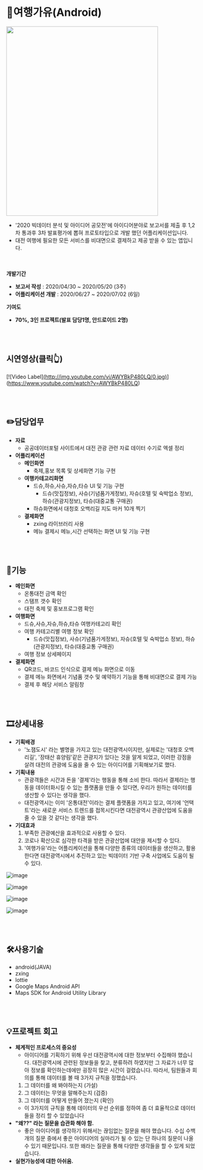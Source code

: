 # 👏여행가유(Android)

<img src="https://user-images.githubusercontent.com/51365114/119624857-8ac2ae00-be44-11eb-8431-62033ba55a62.png"   width="400" height="500"/>


- '2020 빅데이터 분석 및 아이디어 공모전'에 아이디어분야로 보고서를 제출 후 1,2차 통과후 3차 발표평가에 뽑혀 프로토타입으로 개발 했던 어플리케이션입니다.
- 대전 여행에 필요한 모든 서비스를 비대면으로 결제하고 제공 받을 수 있는 앱입니다.

<br/><br/>
**개발기간** 

- **보고서 작성** : 2020/04/30 ~ 2020/05/20 (3주)
- **어플리케이션 개발** : 2020/06/27 ~ 2020/07/02 (6일)

**기여도**

- **70%, 3인 프로젝트(발표 담당1명, 안드로이드 2명)**


<br/><br/>

## 시연영상(클릭👆)



[![Video Label][(http://img.youtube.com/vi/AWYBkP480LQ/0.jpg)](https://www.youtube.com/AWYBkP480LQ)](https://www.youtube.com/watch?v=AWYBkP480LQ)

<br/><br/>
## ✏️담당업무


- **자료**
    - 공공데이터포털 사이트에서 대전 관광 관련 자료 데이터 수기로 엑셀 정리
- **어플리케이션**
    - **메인화면**
        - 축제,홍보 목록 및 상세화면 기능 구현
    - **여행카테고리화면**
        - 드슈,하슈,사슈,자슈,타슈 UI 및 기능 구현
            - 드슈(맛집정보), 사슈(기념품가게정보), 자슈(호텔 및 숙박업소 정보), 하슈(관광지정보), 타슈(대중교통 구매권)
        - 하슈화면에서 대청호 오백리길 지도 마커 10개 찍기
    - **결제화면**
        - zxing 라이브러리 사용
        - 메뉴 결제시 메뉴,시간 선택하는 화면 UI  및 기능 구현

<br/><br/>
## 📱기능


- **메인화면**
    - 온통대전 금액 확인
    - 스탬프 갯수 확인
    - 대전 축제 및 홍보프로그램 확인
- **여행화면**
    - 드슈,사슈,자슈,하슈,타슈 여행카테고리 확인
    - 여행 카테고리별 여행 정보 확인
        - 드슈(맛집정보), 사슈(기념품가게정보), 자슈(호텔 및 숙박업소 정보), 하슈(관광지정보), 타슈(대중교통 구매권)
    - 여행 정보 상세페이지
- **결제화면**
    - QR코드, 바코드 인식으로 결제 메뉴 화면으로 이동
    - 결제 메뉴 화면에서 기념품 갯수 및 예약하기 기능을 통해 비대면으로 결제 가능
    - 결제 후 해당 서비스 알림창

<br/><br/>
## 🎞️상세내용


- **기획배경**
    - '노잼도시' 라는 별명을 가지고 있는 대전광역시이지만, 실제로는 '대청호 오백리길', '장태산 휴양림'같은 관광지가 있다는 것을 알게 되었고, 이러한 강점을 살려 대전의 관광에 도움을 줄 수 있는 아이디어를 기획해보기로 했다.
- **기획내용**
    - 관광객들은 시간과 돈을 '결제'라는 행동을 통해 소비 한다. 따라서 결제라는 행동을 데이터화시킬 수 있는 플랫폼을 만들 수 있다면, 우리가 원하는 데이터를 생산할 수 있다는 생각을 했다.
    - 대전광역시는 이미 '온통대전'이라는 결제 플랫폼을 가지고 있고, 여기에 '언택트'라는 새로운 서비스 트렌드를 접목시킨다면 대전광역시 관광산업에 도움을 줄 수 있을 것 같다는 생각을 했다.
- **기대효과**
    1. 부족한 관광예산을 효과적으로 사용할 수 있다.
    2. 코로나 확산으로 심각한 타격을 받은 관광산업에 대안을 제시할 수 있다.
    3. '여행가유'라는 어플리케이션을 통해 다양한 종류의 데이터들을 생산하고, 활용한다면 대전광역시에서 추진하고 있는 빅데이터 기반 구축 사업에도 도움이 될 수 있다.

![image](https://user-images.githubusercontent.com/51365114/119624927-9ada8d80-be44-11eb-80d1-498a89248392.png)


![image](https://user-images.githubusercontent.com/51365114/119625865-9d89b280-be45-11eb-9837-84d7864158b3.png)

![image](https://user-images.githubusercontent.com/51365114/119624956-a463f580-be44-11eb-9975-be7eab7c26bc.png)

![image](https://user-images.githubusercontent.com/51365114/119624971-a8901300-be44-11eb-83b0-0950e83443e8.png)


<br/><br/>
## 🛠️사용기술

- android(JAVA)
- zxing
- lottie
- Google Maps Android API
- Maps SDK for Android Utility Library

<br/><br/>
## 💡프로젝트 회고

- **체계적인 프로세스의 중요성**
    - 아이디어를 기획하기 위해 우선 대전광역시에 대한 정보부터 수집해야 했습니다. 대전광역시에 관련된 정보들을 찾고, 분류하려 하였지만 그 자료가 너무 많아 정보를 확인하는데에만 굉장히 많은 시간이 걸렸습니다. 따라서,  팀원들과 회의를 통해 데이터를 볼 때 3가지 규칙을 정했습니다.
    1. 그 데이터를 왜 봐야하는지 (가설)
    2. 그 데이터는 무엇을 말해주는지 (검증)
    3. 그 데이터를 어떻게 만들어 졌는지 (확인)
    - 이 3가지의 규칙을 통해 데이터의 우선 순위를 정하여 좀 더 효율적으로 데이터들을 정리 할 수 있었습니다
- **"왜??" 라는 질문을 습관화 해야 함.**
    - 좋은 아이디어를 생각하기 위해서는 끊임없는 질문을 해야 했습니다. 수십 수백 개의 질문 중에서 좋은 아이디어의 실마리가 될 수 있는 단 하나의 질문이 나올 수 있기 때문입니다. 또한 왜라는 질문을 통해 다양한 생각들을 할 수 있게 되었습니다.
- **실현가능성에 대한 아쉬움.**
